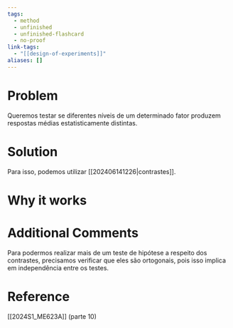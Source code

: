 ```yaml
---
tags:
  - method
  - unfinished
  - unfinished-flashcard
  - no-proof
link-tags:
  - "[[design-of-experiments]]"
aliases: []
---
```

# Problem
Queremos testar se diferentes níveis de um determinado fator produzem respostas médias estatisticamente distintas.

# Solution
Para isso, podemos utilizar [[202406141226|contrastes]].

# Why it works


# Additional Comments
Para podermos realizar mais de um teste de hipótese a respeito dos contrastes, precisamos verificar que eles são ortogonais, pois isso implica em independência entre os testes.

# Reference
[[2024S1_ME623A]] (parte 10)




